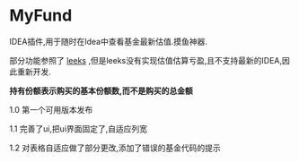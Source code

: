 # MyFund

IDEA插件,用于随时在Idea中查看基金最新估值.摸鱼神器.

部分功能参照了 [leeks](https://github.com/chris-tao/leeks) ,但是leeks没有实现估值估算亏盈,且不支持最新的IDEA,因此重新开发.

**持有份额表示购买的基本份额数,而不是购买的总金额**

1.0 第一个可用版本发布

1.1 完善了ui,把ui界面固定了,自适应列宽

1.2 对表格自适应做了部分更改,添加了错误的基金代码的提示

